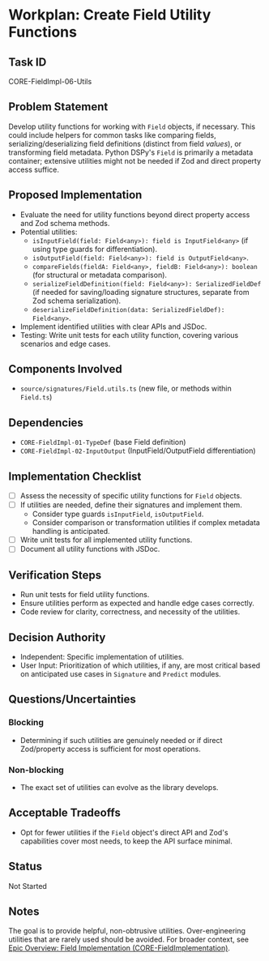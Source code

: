 # Workplan: Create Field Utility Functions

## Task ID
CORE-FieldImpl-06-Utils

## Problem Statement
Develop utility functions for working with `Field` objects, if necessary. This could include helpers for common tasks like comparing fields, serializing/deserializing field definitions (distinct from field *values*), or transforming field metadata. Python DSPy's `Field` is primarily a metadata container; extensive utilities might not be needed if Zod and direct property access suffice.

## Proposed Implementation
- Evaluate the need for utility functions beyond direct property access and Zod schema methods.
- Potential utilities:
    - `isInputField(field: Field<any>): field is InputField<any>` (if using type guards for differentiation).
    - `isOutputField(field: Field<any>): field is OutputField<any>`.
    - `compareFields(fieldA: Field<any>, fieldB: Field<any>): boolean` (for structural or metadata comparison).
    - `serializeFieldDefinition(field: Field<any>): SerializedFieldDef` (if needed for saving/loading signature structures, separate from Zod schema serialization).
    - `deserializeFieldDefinition(data: SerializedFieldDef): Field<any>`.
- Implement identified utilities with clear APIs and JSDoc.
- Testing: Write unit tests for each utility function, covering various scenarios and edge cases.

## Components Involved
- `source/signatures/Field.utils.ts` (new file, or methods within `Field.ts`)

## Dependencies
- `CORE-FieldImpl-01-TypeDef` (base Field definition)
- `CORE-FieldImpl-02-InputOutput` (InputField/OutputField differentiation)

## Implementation Checklist
- [ ] Assess the necessity of specific utility functions for `Field` objects.
- [ ] If utilities are needed, define their signatures and implement them.
    - Consider type guards `isInputField`, `isOutputField`.
    - Consider comparison or transformation utilities if complex metadata handling is anticipated.
- [ ] Write unit tests for all implemented utility functions.
- [ ] Document all utility functions with JSDoc.

## Verification Steps
- Run unit tests for field utility functions.
- Ensure utilities perform as expected and handle edge cases correctly.
- Code review for clarity, correctness, and necessity of the utilities.

## Decision Authority
- Independent: Specific implementation of utilities.
- User Input: Prioritization of which utilities, if any, are most critical based on anticipated use cases in `Signature` and `Predict` modules.

## Questions/Uncertainties
### Blocking
- Determining if such utilities are genuinely needed or if direct Zod/property access is sufficient for most operations.

### Non-blocking
- The exact set of utilities can evolve as the library develops.

## Acceptable Tradeoffs
- Opt for fewer utilities if the `Field` object's direct API and Zod's capabilities cover most needs, to keep the API surface minimal.

## Status
Not Started

## Notes
The goal is to provide helpful, non-obtrusive utilities. Over-engineering utilities that are rarely used should be avoided.
For broader context, see [Epic Overview: Field Implementation (CORE-FieldImplementation)](../../docs/planning/workplans/CORE-FieldImplementation.md).